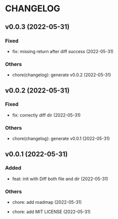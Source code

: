 # CHANGELOG

## v0.0.3 (2022-05-31)

### Fixed

- fix: missing return after diff success (2022-05-31)

### Others

- chore(changelog): generate v0.0.2 (2022-05-31)

## v0.0.2 (2022-05-31)

### Fixed

- fix: correctly diff dir (2022-05-31)

### Others

- chore(changelog): generate v0.0.1 (2022-05-31)

## v0.0.1 (2022-05-31)

### Added

- feat: init with Diff both file and dir (2022-05-31)

### Others

- chore: add roadmap (2022-05-31)

- chore: add MIT LICENSE (2022-05-31)
